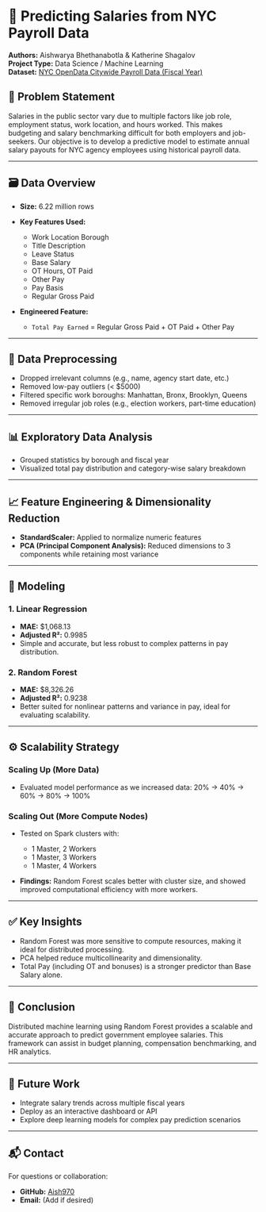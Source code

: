  # 🧠 Predicting Salaries from NYC Payroll Data

**Authors:** Aishwarya Bhethanabotla & Katherine Shagalov  
**Project Type:** Data Science / Machine Learning  
**Dataset:** [NYC OpenData Citywide Payroll Data (Fiscal Year)](https://data.cityofnewyork.us/)

## 📌 Problem Statement

Salaries in the public sector vary due to multiple factors like job role, employment status, work location, and hours worked. This makes budgeting and salary benchmarking difficult for both employers and job-seekers. Our objective is to develop a predictive model to estimate annual salary payouts for NYC agency employees using historical payroll data.

---

## 🗃️ Data Overview

- **Size:** 6.22 million rows
- **Key Features Used:**
  - Work Location Borough
  - Title Description
  - Leave Status
  - Base Salary
  - OT Hours, OT Paid
  - Other Pay
  - Pay Basis
  - Regular Gross Paid

- **Engineered Feature:**
  - `Total Pay Earned` = Regular Gross Paid + OT Paid + Other Pay

---

## 🧹 Data Preprocessing

- Dropped irrelevant columns (e.g., name, agency start date, etc.)
- Removed low-pay outliers (< \$5000)
- Filtered specific work boroughs: Manhattan, Bronx, Brooklyn, Queens
- Removed irregular job roles (e.g., election workers, part-time education)

---

## 📊 Exploratory Data Analysis

- Grouped statistics by borough and fiscal year
- Visualized total pay distribution and category-wise salary breakdown

---

## 📈 Feature Engineering & Dimensionality Reduction

- **StandardScaler:** Applied to normalize numeric features
- **PCA (Principal Component Analysis):** Reduced dimensions to 3 components while retaining most variance

---

## 🤖 Modeling

### 1. **Linear Regression**
- **MAE:** \$1,068.13  
- **Adjusted R²:** 0.9985  
- Simple and accurate, but less robust to complex patterns in pay distribution.

### 2. **Random Forest**
- **MAE:** \$8,326.26  
- **Adjusted R²:** 0.9238  
- Better suited for nonlinear patterns and variance in pay, ideal for evaluating scalability.

---

## ⚙️ Scalability Strategy

### Scaling Up (More Data)
- Evaluated model performance as we increased data: 20% → 40% → 60% → 80% → 100%

### Scaling Out (More Compute Nodes)
- Tested on Spark clusters with:
  - 1 Master, 2 Workers
  - 1 Master, 3 Workers
  - 1 Master, 4 Workers

- **Findings:** Random Forest scales better with cluster size, and showed improved computational efficiency with more workers.

---

## ✅ Key Insights

- Random Forest was more sensitive to compute resources, making it ideal for distributed processing.
- PCA helped reduce multicollinearity and dimensionality.
- Total Pay (including OT and bonuses) is a stronger predictor than Base Salary alone.

---

## 📎 Conclusion

Distributed machine learning using Random Forest provides a scalable and accurate approach to predict government employee salaries. This framework can assist in budget planning, compensation benchmarking, and HR analytics.

---

## 📌 Future Work

- Integrate salary trends across multiple fiscal years
- Deploy as an interactive dashboard or API
- Explore deep learning models for complex pay prediction scenarios

---

## 📬 Contact

For questions or collaboration:
- **GitHub:** [Aish970](https://github.com/Aish970)
- **Email:** (Add if desired)
